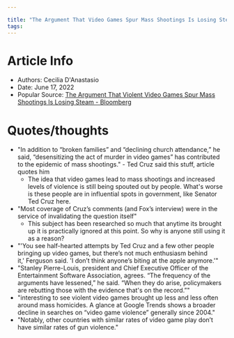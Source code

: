 ```yaml
---

title: "The Argument That Video Games Spur Mass Shootings Is Losing Steam"
tags:
---
```

# Article Info
- Authors: Cecilia D'Anastasio
- Date: June 17, 2022
- Popular Source: [The Argument That Violent Video Games Spur Mass Shootings Is Losing Steam - Bloomberg](https://www.bloomberg.com/news/newsletters/2022-06-17/the-argument-that-violent-video-games-spur-mass-shootings-is-losing-steam)
# Quotes/thoughts
 - "In addition to “broken families” and “declining church attendance,” he said, “desensitizing the act of murder in video games” has contributed to the epidemic of mass shootings." - Ted Cruz said this stuff, article quotes him
	 - The idea that video games lead to mass shootings and increased levels of violence is still being spouted out by people. What's worse is these people are in influential spots in government, like Senator Ted Cruz here.
 - "Most coverage of Cruz’s comments (and Fox’s interview) were in the service of invalidating the question itself"
	 - This subject has been researched so much that anytime its brought up it is practically ignored at this point. So why is anyone still using it as a reason?
 - "'You see half-hearted attempts by Ted Cruz and a few other people bringing up video games, but there’s not much enthusiasm behind it,' Ferguson said. 'I don’t think anyone’s biting at the apple anymore.'" 
 - "Stanley Pierre-Louis, president and Chief Executive Officer of the Entertainment Software Association, agrees. “The frequency of the arguments have lessened,” he said. “When they do arise, policymakers are rebutting those with the evidence that's on the record.”"
 - "interesting to see violent video games brought up less and less often around mass homicides. A glance at Google Trends shows a broader decline in searches on “video game violence” generally since 2004."
 - "Notably, other countries with similar rates of video game play don’t have similar rates of gun violence."